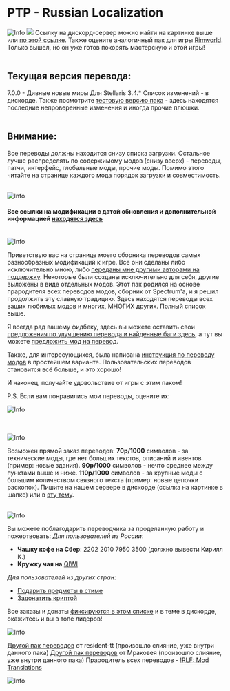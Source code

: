 # PTP - Russian Localization

![Info](https://i.imgur.com/nKBbQJt.png?raw=true "Info")
[<img src="https://i.imgur.com/gxLPVNT.png">](https://discord.gg/dFpRSPn)
Ссылку на дискорд-сервер можно найти на картинке выше или [по этой ссылке](https://discord.gg/dFpRSPn]).
Также оцените аналогичный пак для игры [Rimworld](https://steamcommunity.com/sharedfiles/filedetails/?id=2669554222]). Только вышел, но он уже готов покорять мастерскую и этой игры!<br><br>
## Текущая версия перевода:
7.0.0 - Дивные новые миры
Для Stellaris 3.4.*
Список изменений - в дискорде.
Также посмотрите [тестовую версию пака](https://steamcommunity.com/sharedfiles/filedetails/?id=2788940743) - здесь находятся последние непроверенные изменения и иногда прочие плюшки.<br><br>
 
## Внимание:
Все переводы должны находится снизу списка загрузки. Остальное лучше распределять по содержимому модов (снизу вверх) - переводы, патчи, интерфейс, глобальные моды, прочие моды. Помимо этого читайте на странице каждого мода порядок загрузки и совместимость.<br><br>
 
 
![Info](https://i.imgur.com/PBugLiD.png?raw=true "Info")
#### **Все ссылки на модификации с датой обновления и дополнительной информацией** [находятся здесь](https://docs.google.com/spreadsheets/d/1LFD00sF-k4SI08B3Y1Q5aRQDq5R53H19-lE8kpT37P4)<br><br>
 
 ![Info](https://i.imgur.com/3sSkNJa.png?raw=true "Info")
 
Приветствую вас на странице моего сборника переводов самых разнообразных модификаций к игре. Все они сделаны либо исключительно мною, либо [переданы мне другими авторами на поддержку](steamcommunity.com/workshop/filedetails/discussion/1375388095/1639789306574994327). Некоторые были созданы исключительно для себя, другие выложены в виде отдельных модов. Этот пак родился на основе прародителя всех переводов модов, сборник от Spectrum'а, и я решил продолжить эту славную традицию.
Здесь находятся переводы всех ваших любимых модов и многих, МНОГИХ других. Полный список выше.
 
Я всегда рад вашему фидбеку, здесь вы можете оставить свои [предложения по улучшению перевода и найденные баги здесь](steamcommunity.com/workshop/filedetails/discussion/1375388095/1694919808758250303), а тут вы можете [предложить мод на перевод](steamcommunity.com/workshop/filedetails/discussion/1375388095/1694919808758254406).
 
Также, для интересующихся, была написана [инструкция по переводу модов](steamcommunity.com/workshop/filedetails/discussion/1375388095/1636410430552606409) в простейшем варианте. Пользовательских переводов становится всё больше, и это хорошо!
 
И наконец, получайте удовольствие от игры с этим паком!
 
P.S. Если вам понравились мои переводы, оцените их:
 
![Info](https://i.imgur.com/fVVaDCS.gif)<br><br><br>
 
![Info](https://i.imgur.com/dS5SQdd.png)
 
Возможен прямой заказ переводов: 
**70р/1000** символов - за технические моды, где нет больших текстов, описаний и ивентов (пример: новые здания).
**90р/1000** символов - нечто среднее между пунктами выше и ниже.
**110р/1000** символов - за крупные моды с большим количеством связного текста (пример: новые цепочки раскопок).
Пишите на нашем сервере в дискорде (ссылка на картинке в шапке) или в [эту тему](steamcommunity.com/workshop/filedetails/discussion/1375388095/3053985636036498968).<br><br>
 
![Info](https://i.imgur.com/MASuhag.png)
 
Вы можете поблагодарить переводчика за проделанную работу и пожертвовать:
*Для пользователей из России*:
* **Чашку кофе на Сбер**: 2202 2010 7950 3500 (должно вывести Кирилл К.)
* **Кружку чая на** [QIWI](qiwi.com/n/PACAS)

*Для пользователей из других стран*:
* [Подарить предметы в стиме](https://steamcommunity.com/tradeoffer/new/?partner=93729960&token=dgWxX8tO)
* [Задонатить криптой](https://imgur.com/0fj73x1)
 
Все заказы и донаты [фиксируются в этом списке](https://steamcommunity.com/workshop/filedetails/discussion/1375388095/1626286205708829616) и в теме в дискорде, окажитесь и вы в топе лидеров!
 
![Info](https://i.imgur.com/cFILDGs.png)

[Другой пак переводов](steamcommunity.com/sharedfiles/filedetails/?id=1670045745]) от resident-tt (произошло слияние, уже внутри данного пака)
[Другой пак переводов](steamcommunity.com/sharedfiles/filedetails/?id=1327672711) от Мраковея (произошло слияние, уже внутри данного пака)
Прародитель всех переводов - [!RLF: Mod Translations](steamcommunity.com/sharedfiles/filedetails/?id=884470271)
 
![Info](https://i.imgur.com/ScZQ6B7.png)